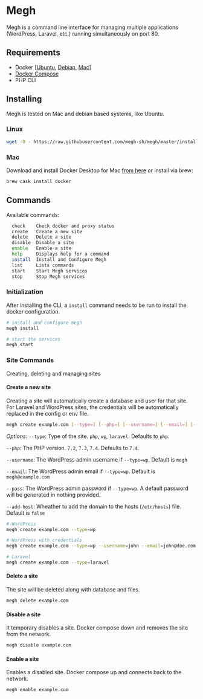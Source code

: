 # Megh

Megh is a command line interface for managing multiple applications (WordPress, Laravel, etc.) running simultaneously on port 80.

## Requirements

- Docker [[Ubuntu](https://docs.docker.com/engine/install/ubuntu/), [Debian](https://docs.docker.com/engine/install/debian/), [Mac](https://docs.docker.com/docker-for-mac/install/)]
- [Docker Compose](https://docs.docker.com/compose/install/)
- PHP CLI

## Installing

Megh is tested on Mac and debian based systems, like Ubuntu.

### Linux

```bash
wget -O - https://raw.githubusercontent.com/megh-sh/megh/master/install.sh | bash
```


### Mac

Download and install Docker Desktop for Mac [from here](https://docs.docker.com/docker-for-mac/install/) or install via brew:

```bash
brew cask install docker
```

## Commands

Available commands:

```bash
  check    Check docker and proxy status
  create   Create a new site
  delete   Delete a site
  disable  Disable a site
  enable   Enable a site
  help     Displays help for a command
  install  Install and Configure Megh
  list     Lists commands
  start    Start Megh services
  stop     Stop Megh services
```

### Initialization

After installing the CLI, a `install` command needs to be run to install the docker configuration.

```bash
# install and configure megh
megh install

# start the services
megh start
```

### Site Commands

Creating, deleting and managing sites

#### Create a new site

Creating a site will automatically create a database and user for that site. For Laravel and WordPress sites, the credentials will be automatically replaced in the config or env file.


```bash
megh create example.com [--type=] [--php=] [--username=] [--email=] [--pass=] [--add-host]
```

_Options:_
`--type`: Type of the site. `php`, `wp`, `laravel`. Defaults to `php`.

`--php`: The PHP version. `7.2`, `7.3`, `7.4`. Defaults to `7.4`.

`--username`: The WordPress admin username if `--type=wp`. Default is `megh`

`--email`: The WordPress admin email if `--type=wp`. Default is `megh@example.com`

`--pass`: The WordPress admin password if `--type=wp`. A default password will be generated in nothing provided.

`--add-host`: Wheather to add the domain to the hosts (`/etc/hosts`) file. Default is `false`


```bash
# WordPress
megh create example.com --type=wp

# WordPress with credentials
megh create example.com --type=wp --username=john --email=john@doe.com --pass=johndoe

# Laravel
megh create example.com --type=laravel
```


#### Delete a site

The site will be deleted along with database and files.

```bash
megh delete example.com
```

#### Disable a site

It temporary disables a site. Docker compose down and removes the site from the network.

```bash
megh disable example.com
```

#### Enable a site

Enables a disabled site. Docker compose up and connects back to the network.

```bash
megh enable example.com
```

